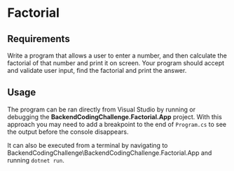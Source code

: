 # Factorial

## Requirements

Write a program that allows a user to enter a number, and then calculate the factorial of that number and print it on screen. Your program should accept and validate user input, find the factorial and print the answer.

## Usage

The program can be ran directly from Visual Studio by running or debugging the **BackendCodingChallenge.Factorial.App** project. With this approach you may need to add a breakpoint to the end of `Program.cs` to see the output before the console disappears.

It can also be executed from a terminal by navigating to BackendCodingChallenge\BackendCodingChallenge.Factorial.App and running `dotnet run`.
